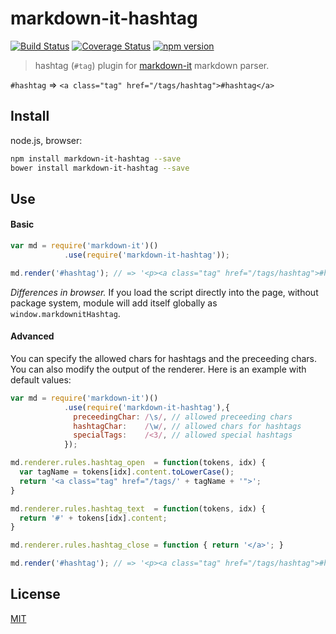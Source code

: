 # markdown-it-hashtag

[![Build Status](https://img.shields.io/travis/svbergerem/markdown-it-hashtag/master.svg?style=flat)](https://travis-ci.org/svbergerem/markdown-it-hashtag)
[![Coverage Status](https://img.shields.io/coveralls/svbergerem/markdown-it-hashtag/master.svg?style=flat)](https://coveralls.io/r/svbergerem/markdown-it-hashtag?branch=master)
[![npm version](https://img.shields.io/npm/v/markdown-it-hashtag.svg?style=flat)](https://npmjs.com/package/markdown-it-hashtag)

> hashtag (`#tag`) plugin for [markdown-it](https://github.com/markdown-it/markdown-it) markdown parser.

`#hashtag` => `<a class="tag" href="/tags/hashtag">#hashtag</a>`

## Install

node.js, browser:

```bash
npm install markdown-it-hashtag --save
bower install markdown-it-hashtag --save
```

## Use

#### Basic

```js
var md = require('markdown-it')()
            .use(require('markdown-it-hashtag'));

md.render('#hashtag'); // => '<p><a class="tag" href="/tags/hashtag">#hashtag</a></p>'
```

_Differences in browser._ If you load the script directly into the page, without
package system, module will add itself globally as `window.markdownitHashtag`.

#### Advanced

You can specify the allowed chars for hashtags and the preceeding chars. You can also
modify the output of the renderer. Here is an example with default values:

```js
var md = require('markdown-it')()
            .use(require('markdown-it-hashtag'),{
              preceedingChar: /\s/, // allowed preceeding chars
              hashtagChar:    /\w/, // allowed chars for hashtags
              specialTags:    /<3/, // allowed special hashtags
            });

md.renderer.rules.hashtag_open  = function(tokens, idx) {
  var tagName = tokens[idx].content.toLowerCase(); 
  return '<a class="tag" href="/tags/' + tagName + '">';
}

md.renderer.rules.hashtag_text  = function(tokens, idx) {
  return '#' + tokens[idx].content;
}

md.renderer.rules.hashtag_close = function { return '</a>'; }

md.render('#hashtag'); // => '<p><a class="tag" href="/tags/hashtag">#hashtag</a></p>'
```

## License

[MIT](https://github.com/svbergerem/markdown-it-hashtag/blob/master/LICENSE)
